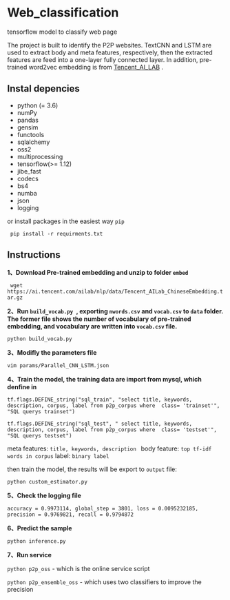 # Web_classification

tensorflow model to classify web page

The project is built to identify the P2P websites.  TextCNN and LSTM are used to extract body and meta features, respectively, then the extracted features are feed into a one-layer fully connected layer. In addition, pre-trained word2vec embedding is from [Tencent_AI_LAB](https://ai.tencent.com/ailab/nlp/data/Tencent_AILab_ChineseEmbedding.tar.gz) .

## Instal depencies

- python (= 3.6)
- numPy 
- pandas
- gensim
- functools
- sqlalchemy
- oss2
- multiprocessing
- tensorflow(>= 1.12)
- jibe_fast
- codecs
- bs4
- numba
- json
- logging

or install packages in the easiest way ``pip``

 ```  pip install -r requirments.txt ```

## Instructions

**1、Download Pre-trained embedding and unzip to folder ``embed``**

``` wget https://ai.tencent.com/ailab/nlp/data/Tencent_AILab_ChineseEmbedding.tar.gz```

**2、Run ``build_vocab.py ``,  exporting ``nwords.csv`` and ``vocab.csv`` to ``data`` folder. The former file shows the number of vocabulary of pre-trained embedding, and vocabulary are written into ``vocab.csv`` file.**

```python build_vocab.py```

**3、Modifly the parameters file**

```vim params/Parallel_CNN_LSTM.json```

**4、Train the model, the training data are import from mysql, which denfine in**

``tf.flags.DEFINE_string("sql_train", "select title, keywords, description, corpus, label from p2p_corpus where  class= 'trainset'", "SQL querys trainset")``

``tf.flags.DEFINE_string("sql_test", " select title, keywords, description, corpus, label from p2p_corpus where  class= 'testset'", "SQL querys testset")``


meta features: ``title, keywords, description ``
body feature: ``top tf-idf words in corpus``
label: ``binary label``

then train the model, the results will be export to ``output`` file:

```python custom_estimator.py```


**5、Check the logging file**

``accuracy = 0.9973114, global_step = 3801, loss = 0.0095232185, precision = 0.9769821, recall = 0.9794872``

**6、Predict the sample**

``python inference.py``

**7、Run service**

```python p2p_oss``` - which is the online service script  

```python p2p_ensemble_oss``` - which uses two classifiers to improve the precision









